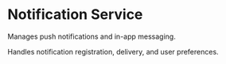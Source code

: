 # Notification Service

Manages push notifications and in-app messaging.

Handles notification registration, delivery, and user preferences.